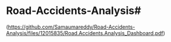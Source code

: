 # Road-Accidents-Analysis#

(https://github.com/Samaumareddy/Road-Accidents-Analysis/files/12015835/Road.Accidents.Analysis_Dashboard.pdf)
